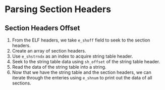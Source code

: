 # Parsing Section Headers
## Section Headers Offset
   1. From the ELF headers, we take `e_shoff` field to seek to the section headers.
   2. Create an array of section headers.
   3. Use `e_shstrndx` as an index to acquire string table header.
   4. Seek to the string table data using `sh_offset` of the string table header.
   5. Read the data of the string table into a string.
   6. Now that we have the string table and the section headers, we can iterate through the enteries using `e_shnum` to print out the data of all sections.
